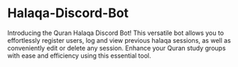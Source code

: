 # Halaqa-Discord-Bot
Introducing the Quran Halaqa Discord Bot! This versatile bot allows you to effortlessly register users, log and view previous halaqa sessions, as well as conveniently edit or delete any session. Enhance your Quran study groups with ease and efficiency using this essential tool.
